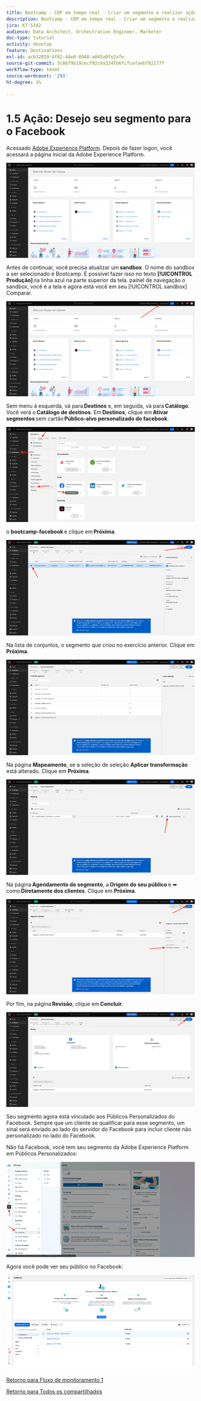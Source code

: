 ```yaml
---
title: Bootcamp - CDP em tempo real - Criar um segmento e realizar ações - Enviar seu segmento para DV360 - Brasil
description: Bootcamp - CDP em tempo real - Criar um segmento e realizar ações - Enviar seu segmento para DV360 - Brasil
jira: KT-5342
audience: Data Architect, Orchestration Engineer, Marketer
doc-type: tutorial
activity: develop
feature: Destinations
exl-id: acb32859-6f82-44e0-8948-a045a9fe2afe
source-git-commit: 3c86f9b19cecf92c9a324fb6fcfcefaebf82177f
workflow-type: tm+mt
source-wordcount: '293'
ht-degree: 1%

---
```


# 1.5 Ação: Desejo seu segmento para o Facebook

Acessado [Adobe Experience Platform](https://experience.adobe.com/platform). Depois de fazer logon, você acessará a página inicial da Adobe Experience Platform.

![Assimilação de dados](./images/home.png)

Antes de continuar, você precisa atualizar um **sandbox**. O nome do sandbox a ser selecionado é Bootcamp. É possível fazer isso no texto **[!UICONTROL Produção]** na linha azul na parte superior da tela. painel de navegação o sandbox, você é a tela e agora está você em seu [!UICONTROL sandbox] Comparar.

![Assimilação de dados](./images/sb1.png)

Sem menu à esquerda, vá para **Destinos** e, em seguida, vá para **Catálogo**. Você verá o **Catálogo de destinos**. Em **Destinos**, clique em **Ativar segmentos** sem cartão **Público-alvo personalizado do facebook**.

![RTCDP](./images/rtcdpgoogleseg.png)

o **bootcamp-facebook** e clique em **Próxima**.

![RTCDP](./images/rtcdpcreatedest2.png)

Na lista de conjuntos, o segmento que criou no exercício anterior. Clique em **Próxima**.

![RTCDP](./images/rtcdpcreatedest3.png)

Na página **Mapeamento**, se a seleção de seleção **Aplicar transformação** está alterado. Clique em **Próxima**.

![RTCDP](./images/rtcdpcreatedest4a.png)

Na página **Agendamento do segmento**, a **Origem do seu público** e ➡ como **Diretamente dos clientes**. Clique em **Próxima**.

![RTCDP](./images/rtcdpcreatedest4.png)

Por fim, na página **Revisão**, clique em **Concluir**.

![RTCDP](./images/rtcdpcreatedest5.png)

Seu segmento agora está vinculado aos Públicos Personalizados do Facebook. Sempre que um cliente se qualificar para esse segmento, um sinal será enviado ao lado do servidor do Facebook para incluir cliente não personalizado no lado do Facebook.

Não há Facebook, você tem seu segmento da Adobe Experience Platform em Públicos Personalizados:

![RTCDP](./images/rtcdpcreatedest5b.png)

Agora você pode ver seu público no Facebook:

![RTCDP](./images/rtcdpcreatedest5a.png)

[Retorno para Fluxo de monitoramento 1](./uc1.md)

[Retorno para Todos os compartilhados](../../overview.md)
